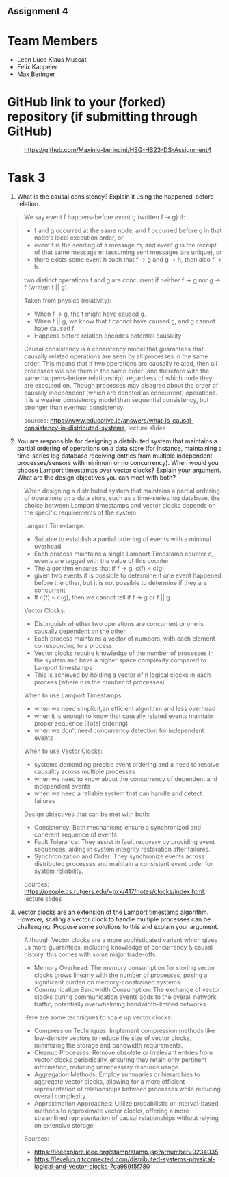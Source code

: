 Assignment 4
------------

# Team Members
- Leon Luca Klaus Muscat
- Felix Kappeler
- Max Beringer

# GitHub link to your (forked) repository (if submitting through GitHub)

>https://github.com/Maxinio-berincini/HSG-HS23-DS-Assignment4


# Task 3

1. What is the causal consistency? Explain it using the happened-before relation.
> We say event f happens-before event g (written f -> g) if:
> - f and g occurred at the same node, and f occurred before g in that node's local execution order, or
> - event f is the sending of a message m, and event g is the receipt of that same message m (assuming sent messages are unique), or
> - there exists some event h such that f -> g and g -> h, then also f -> h.
> 
> two distinct operations f and g are concurrent if neither f -> g nor g -> f (written f || g). 
> 
> Taken from physics (relativity):
> - When f -> g, the f might have caused g.
> - When f || g, we know that f cannot have caused g, and g cannot have caused f.
> - Happens before relation encodes potential causality
> 
> Causal consistency is a consistency model that guarantees that causally related operations are seen by all processes in the same order. 
> This means that if two operations are causally related, then all processes will see them in the same order (and therefore with the same happens-before relationship), 
> regardless of which node they are executed on. Though processes may disagree about the order of causally independent (which are denoted as concurrent) operations.
> It is a weaker consistency model than sequential consistency, but stronger than eventual consistency.
> 
> sources: https://www.educative.io/answers/what-is-causal-consistency-in-distributed-systems, lecture slides

2. You are responsible for designing a distributed system that maintains a partial ordering of operations on a data store (for instance, maintaining a time-series log database receiving entries from multiple independent processes/sensors with minimum or no concurrency). When would you choose Lamport timestamps over vector clocks? Explain your argument. 
   What are the design objectives you can meet with both?
>When designing a distributed system that maintains a partial ordering of operations on a data store, such as a time-series log database, the choice between Lamport timestamps and vector clocks depends on the specific requirements of the system.
> 
> Lamport Timestamps:
> - Suitable to establish a partial ordering of events with a minimal overhead
> - Each process maintains a single Lamport Timestamp counter c, events are tagged with the value of this counter
> - The algorithm ensures that if f -> g, c(f) < c(g)
> - given two events it is possible to determine if one event happened before the other, but it is not possible to determine if they are concurrent
> - If c(f) < c(g), then we cannot tell if f -> g or f || g
> 
> Vector Clocks:
> - Distinguish whether two operations are concurrent or one is causally dependent on the other
> - Each process maintains a vector of numbers, with each element corresponding to a process
> - Vector clocks require knowledge of the number of processes in the system and have a higher space complexity compared to Lamport timestamps
> - This is achieved by holding a vector of n logical clocks in each process (where n is the number of processes)
> 
>When to use Lamport Timestamps:
> - when we need simplicit,an efficient algorithm and less overhead
> - when it is enough to know that causally related events maintain proper sequence (Total ordering)
> - when we don't need concurrency detection for independent events
> 
> When to use Vector Clocks:
> - systems demanding precise event ordering and a need to resolve causality across multiple processes
> - when we need to know about the concurrency of dependent and independent events
> - when we need a reliable system that can handle and detect failures
> 
> Design objectives that can be met with both:
> - Consistency: Both mechanisms ensure a synchronized and coherent sequence of events
> - Fault Tolerance: They assist in fault recovery by providing event sequences, aiding in system integrity restoration after failures.  
> - Synchronization and Order: They synchronize events across distributed processes and maintain a consistent event order for system reliability.
> 
> Sources: https://people.cs.rutgers.edu/~pxk/417/notes/clocks/index.html, lecture slides


3. Vector clocks are an extension of the Lamport timestamp algorithm. However, scaling a vector clock to handle multiple processes can be challenging. Propose some solutions to this and explain your argument. 
>Although Vector clocks are a more sophisticated variant which gives us more guarantees, including knowledge of concurrency & causal history, this comes with some major trade-offs:
> - Memory Overhead: The memory consumption for storing vector clocks grows linearly with the number of processes, posing a significant burden on memory-constrained systems. 
> - Communication Bandwidth Consumption: The exchange of vector clocks during communication events adds to the overall network traffic, potentially overwhelming bandwidth-limited networks.
>
> Here are some techniques to scale up vector clocks:
> - Compression Techniques: Implement compression methods like low-density vectors to reduce the size of vector clocks, minimizing the storage and bandwidth requirements. 
> - Cleanup Processes: Remove obsolete or irrelevant entries from vector clocks periodically, ensuring they retain only pertinent information, reducing unnecessary resource usage. 
> - Aggregation Methods: Employ summaries or hierarchies to aggregate vector clocks, allowing for a more efficient representation of relationships between processes while reducing overall complexity. 
> - Approximation Approaches: Utilize probabilistic or interval-based methods to approximate vector clocks, offering a more streamlined representation of causal relationships without relying on extensive storage.
>
> Sources: 
> - https://ieeexplore.ieee.org/stamp/stamp.jsp?arnumber=9234035
> - https://levelup.gitconnected.com/distributed-systems-physical-logical-and-vector-clocks-7ca989f5f780
> 
